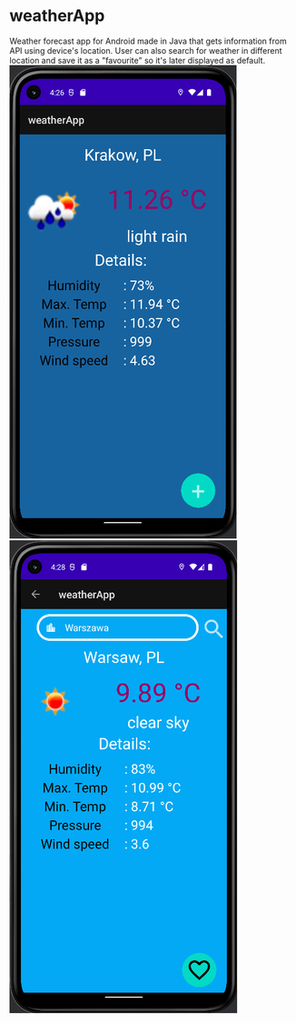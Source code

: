 # weatherApp
Weather forecast app for Android made in Java that gets information from API using device's location. 
User can also search for weather in different location and save it as a "favourite" so it's later displayed as default.
![Weather in current location](screen1.png) ![Weather search screen](screen2.png)
